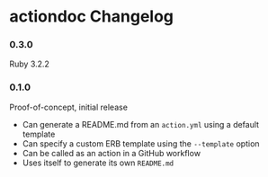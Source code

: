 actiondoc Changelog
====

### 0.3.0

Ruby 3.2.2


### 0.1.0

Proof-of-concept, initial release

- Can generate a README.md from an `action.yml` using a default template
- Can specify a custom ERB template using the `--template` option
- Can be called as an action in a GitHub workflow
- Uses itself to generate its own `README.md`
